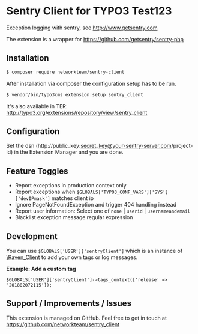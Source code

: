 # Sentry Client for TYPO3 Test123

Exception logging with sentry, see http://www.getsentry.com

The extension is a wrapper for https://github.com/getsentry/sentry-php

## Installation

```bash
$ composer require networkteam/sentry-client
```

After installation via composer the configuration setup has to be run.

```bash
$ vendor/bin/typo3cms extension:setup sentry_client
```

It's also available in TER: http://typo3.org/extensions/repository/view/sentry_client

## Configuration

Set the dsn (http://public_key:secret_key@your-sentry-server.com/project-id) in the Extension Manager and you are done.

## Feature Toggles

* Report exceptions in production context only
* Report exceptions when `$GLOBALS['TYPO3_CONF_VARS']['SYS']['devIPmask']` matches client ip
* Ignore PageNotFoundException and trigger 404 handling instead
* Report user information: Select one of `none` | `userid` | `usernameandemail`
* Blacklist exception message regular expression

## Development

You can use `$GLOBALS['USER']['sentryClient']` which is an instance of [\Raven_Client](https://github.com/getsentry/sentry-php/blob/master/lib/Raven/Client.php) to add your own tags or log messages.

**Example: Add a custom tag**

`$GLOBALS['USER']['sentryClient']->tags_context(['release' => '201802072115']);`

## Support / Improvements / Issues

This extension is managed on GitHub. Feel free to get in touch at
https://github.com/networkteam/sentry_client
